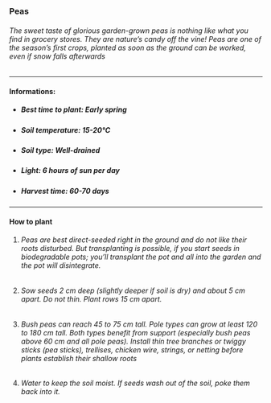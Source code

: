 ### Peas

###### The sweet taste of glorious garden-grown peas is nothing like what you find in grocery stores. They are nature’s candy off the vine! Peas are one of the season’s first crops, planted as soon as the ground can be worked, even if snow falls afterwards

---

#### Informations:

- ##### Best time to plant: Early spring
- ##### Soil temperature: 15-20°C
- ##### Soil type: Well-drained
- ##### Light: 6 hours of sun per day
- ##### Harvest time: 60-70 days

---

#### How to plant

1. ###### Peas are best direct-seeded right in the ground and do not like their roots disturbed. But transplanting is possible, if you start seeds in biodegradable pots; you’ll transplant the pot and all into the garden and the pot will disintegrate.
2. ###### Sow seeds 2 cm deep (slightly deeper if soil is dry) and about 5 cm apart. Do not thin. Plant rows 15 cm apart.
3. ###### Bush peas can reach 45 to 75 cm tall.  Pole types can grow at least 120 to 180 cm tall. Both types benefit from support (especially bush peas above 60 cm and all pole peas). Install thin tree branches or twiggy sticks (pea sticks), trellises, chicken wire, strings, or netting before plants establish their shallow roots
4. ###### Water to keep the soil moist. If seeds wash out of the soil, poke them back into it.